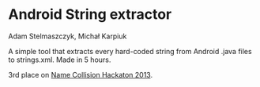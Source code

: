 # Android String extractor

Adam Stelmaszczyk, Michał Karpiuk

A simple tool that extracts every hard-coded string from Android .java files to strings.xml. Made in 5 hours.

3rd place on [Name Collision Hackaton 2013](https://www.hackerleague.org/hackathons/name-collision/hacks/android-string-extractor).
